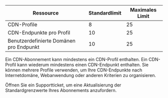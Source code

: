 
| Ressource | Standardlimit | Maximales Limit | 
| --- | --- | --- |
| CDN-Profile |8 |25 |
| CDN-Endpunkte pro Profil |10 |25 |
| Benutzerdefinierte Domänen pro Endpunkt |10 |25 |

Ein CDN-Abonnement kann mindestens ein CDN-Profil enthalten. Ein CDN-Profil kann wiederum mindestens einen CDN-Endpunkt enthalten. Sie können mehrere Profile verwenden, um Ihre CDN-Endpunkte nach Internetdomäne, Webanwendung oder anderen Kriterien zu organisieren. 

Öffnen Sie ein Supportticket, um eine Aktualisierung der Standardgrenzwerte Ihres Abonnements anzufordern. 

